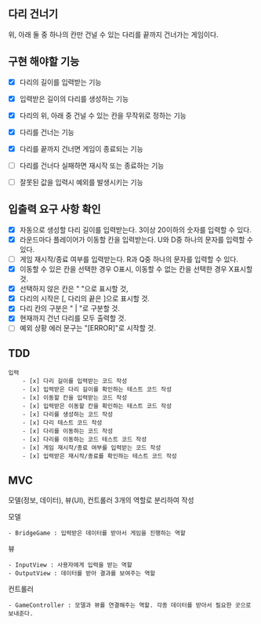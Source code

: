 ## 다리 건너기

위, 아래 둘 중 하나의 칸만 건널 수 있는 다리를 끝까지 건너가는 게임이다.

## 구현 해야할 기능

- [x] 다리의 길이를 입력받는 기능
- [x] 입력받은 길이의 다리를 생성하는 기능
- [x] 다리의 위, 아래 중 건널 수 있는 칸을 무작위로 정하는 기능
- [x] 다리를 건너는 기능
- [x] 다리를 끝까지 건너면 게임이 종료되는 기능
- [ ] 다리를 건너다 실패하면 재시작 또는 종료하는 기능
- [ ] 잘못된 값을 입력시 예외를 발생시키는 기능


## 입출력 요구 사항 확인

- [x] 자동으로 생성할 다리 길이를 입력받는다. 3이상 20이하의 숫자를 입력할 수 있다.
- [x] 라운드마다 플레이어가 이동할 칸을 입력받는다. U와 D중 하나의 문자를 입력할 수 있다.
- [ ] 게임 재시작/종료 여부를 입력받는다. R과 Q중 하나의 문자를 입력할 수 있다.
- [x] 이동할 수 있은 칸을 선택한 경우 O표시, 이동할 수 없는 칸을 선택한 경우 X표시할 것.
- [x] 선택하지 않은 칸은 " "으로 표시할 것,
- [x] 다리의 시작은 [, 다리의 끝은 ]으로 표시할 것.
- [x] 다리 칸의 구분은 " | "로 구분할 것.
- [x] 현재까지 건넌 다리를 모두 출력할 것.
- [ ] 예외 상황 에러 문구는 "[ERROR]"로 시작할 것.

## TDD

    입력
        - [x] 다리 길이를 입력받는 코드 작성
        - [x] 입력받은 다리 길이를 확인하는 테스트 코드 작성
        - [x] 이동할 칸을 입력받는 코드 작성
        - [x] 입력받은 이동할 칸을 확인하는 테스트 코드 작성
        - [x] 다리를 생성하는 코드 작성
        - [x] 다리 테스트 코드 작성
        - [x] 다리를 이동하는 코드 작성
        - [x] 다리를 이동하는 코드 테스트 코드 작성
        - [x] 게임 재시작/종료 여부를 입력받는 코드 작성
        - [x] 입력받은 재시작/종료를 확인하는 테스트 코드 작성

## MVC

모델(정보, 데이터), 뷰(UI), 컨트롤러 3개의 역할로 분리하여 작성

모델

    - BridgeGame : 입력받은 데이터를 받아서 게임을 진행하는 역할

뷰

    - InputView : 사용자에게 입력을 받는 역할
    - OutputView : 데이터를 받아 결과를 보여주는 역할

컨트롤러

    - GameController : 모델과 뷰를 연결해주는 역할. 각종 데이터를 받아서 필요한 곳으로 보내준다.